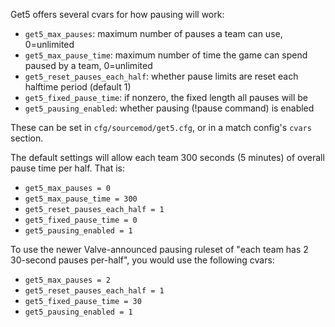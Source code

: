 Get5 offers several cvars for how pausing will work:

- ``get5_max_pauses``: maximum number of pauses a team can use, 0=unlimited
- ``get5_max_pause_time``: maximum number of time the game can spend paused by a team, 0=unlimited
- ``get5_reset_pauses_each_half``: whether pause limits are reset each halftime period (default 1)
- ``get5_fixed_pause_time``: if nonzero, the fixed length all pauses will be
- ``get5_pausing_enabled``: whether pausing (!pause command) is enabled


These can be set in ``cfg/sourcemod/get5.cfg``, or in a match config's ``cvars`` section.

The default settings will allow each team 300 seconds (5 minutes) of overall pause time per half. That is:
- ``get5_max_pauses = 0``
- ``get5_max_pause_time = 300``
- ``get5_reset_pauses_each_half = 1`` 
- ``get5_fixed_pause_time = 0`` 
- ``get5_pausing_enabled = 1`` 


To use the newer Valve-announced pausing ruleset of "each team has 2 30-second pauses per-half", you would use the following cvars:
- ``get5_max_pauses = 2``
- ``get5_reset_pauses_each_half = 1`` 
- ``get5_fixed_pause_time = 30`` 
- ``get5_pausing_enabled = 1`` 